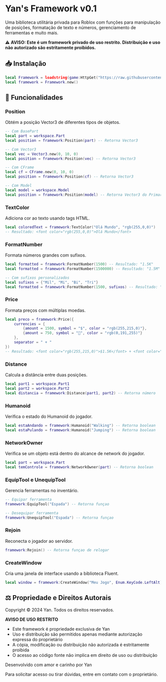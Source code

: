 # Yan's Framework v0.1

Uma biblioteca utilitária privada para Roblox com funções para manipulação de posições, formatação de texto e números, gerenciamento de ferramentas e muito mais.

⚠️ **AVISO: Este é um framework privado de uso restrito. Distribuição e uso não autorizado são estritamente proibidos.**

## 📥 Instalação

```lua
local Framework = loadstring(game:HttpGet("https://raw.githubusercontent.com/yanlvl99/Frameworks/refs/heads/main/base.lua"))()
local framework = Framework.new()
```

## 🚀 Funcionalidades

### Position
Obtém a posição Vector3 de diferentes tipos de objetos.

```lua
-- Com BasePart
local part = workspace.Part
local position = framework:Position(part) -- Retorna Vector3

-- Com Vector3
local vec = Vector3.new(0, 10, 0)
local position = framework:Position(vec) -- Retorna Vector3

-- Com CFrame
local cf = CFrame.new(0, 10, 0)
local position = framework:Position(cf) -- Retorna Vector3

-- Com Model
local model = workspace.Model
local position = framework:Position(model) -- Retorna Vector3 do PrimaryPart
```

### TextColor
Adiciona cor ao texto usando tags HTML.

```lua
local coloredText = framework:TextColor("Olá Mundo", "rgb(255,0,0)")
-- Resultado: <font color="rgb(255,0,0)">Olá Mundo</font>
```

### FormatNumber
Formata números grandes com sufixos.

```lua
local formatted = framework:FormatNumber(1500) -- Resultado: "1.5K"
local formatted = framework:FormatNumber(1500000) -- Resultado: "1.5M"

-- Com sufixos personalizados
local sufixos = {"Mil", "Mi", "Bi", "Tri"}
local formatted = framework:FormatNumber(1500, sufixos) -- Resultado: "1.5Mil"
```

### Price
Formata preços com múltiplas moedas.

```lua
local preco = framework:Price({
    currencies = {
        {amount = 1500, symbol = "$", color = "rgb(255,215,0)"},
        {amount = 750, symbol = "💎", color = "rgb(0,191,255)"}
    },
    separator = " + "
})
-- Resultado: <font color="rgb(255,215,0)">$1.5K</font> + <font color="rgb(0,191,255)">💎750</font>
```

### Distance
Calcula a distância entre duas posições.

```lua
local part1 = workspace.Part1
local part2 = workspace.Part2
local distancia = framework:Distance(part1, part2) -- Retorna número
```

### Humanoid
Verifica o estado do Humanoid do jogador.

```lua
local estaAndando = framework:Humanoid("Walking") -- Retorna boolean
local estaPulando = framework:Humanoid("Jumping") -- Retorna boolean
```

### NetworkOwner
Verifica se um objeto está dentro do alcance de network do jogador.

```lua
local part = workspace.Part
local temControle = framework:NetworkOwner(part) -- Retorna boolean
```

### EquipTool e UnequipTool
Gerencia ferramentas no inventário.

```lua
-- Equipar ferramenta
framework:EquipTool("Espada") -- Retorna funçao 

-- Desequipar ferramenta
framework:UnequipTool("Espada") -- Retorna funçao
```

### Rejoin
Reconecta o jogador ao servidor.

```lua
framework:Rejoin() -- Retorna funçao de relogar
```

### CreateWindow
Cria uma janela de interface usando a biblioteca Fluent.

```lua
local window = framework:CreateWindow("Meu Jogo", Enum.KeyCode.LeftAlt)
```

## ⚖️ Propriedade e Direitos Autorais

Copyright © 2024 Yan. Todos os direitos reservados.

**AVISO DE USO RESTRITO**
- Este framework é propriedade exclusiva de Yan
- Uso e distribuição são permitidos apenas mediante autorização expressa do proprietário
- A cópia, modificação ou distribuição não autorizada é estritamente proibida
- O acesso ao código fonte não implica em direito de uso ou distribuição

Desenvolvido com amor e carinho por Yan

Para solicitar acesso ou tirar dúvidas, entre em contato com o proprietário.
